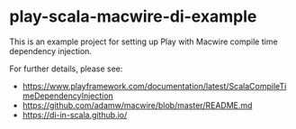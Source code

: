 # play-scala-macwire-di-example

This is an example project for setting up Play with Macwire compile time dependency injection.

For further details, please see:

* https://www.playframework.com/documentation/latest/ScalaCompileTimeDependencyInjection
* https://github.com/adamw/macwire/blob/master/README.md
* https://di-in-scala.github.io/

